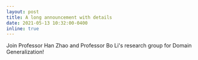 ```yaml
---
layout: post
title: A long announcement with details
date: 2021-05-13 10:32:00-0400
inline: true
---
```


Join Professor Han Zhao and Professor Bo Li's research group for Domain Generalization!
